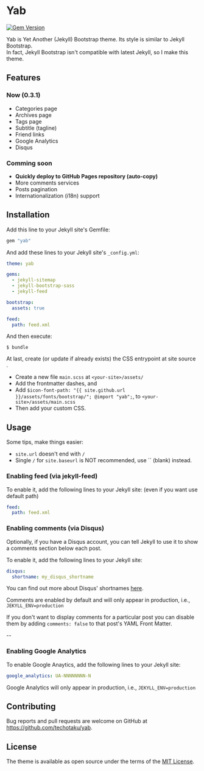 # Yab

[![Gem Version](https://badge.fury.io/rb/yab.svg)](https://rubygems.org/gems/yab)

Yab is Yet Another (Jekyll) Bootstrap theme. Its style is similar to Jekyll Bootstrap.  
In fact, Jekyll Bootstrap isn't compatible with latest Jekyll, so I make this theme. 

## Features  

### Now (0.3.1)  

* Categories page  
* Archives page  
* Tags page  
* Subtitle (tagline)  
* Friend links  
* Google Analytics  
* Disqus  

### Comming soon  

* **Quickly deploy to GitHub Pages repository (auto-copy)**  
* More comments services
* Posts pagination  
* Internationalization (i18n) support

## Installation

Add this line to your Jekyll site's Gemfile:

```ruby
gem "yab"
```

And add these lines to your Jekyll site's `_config.yml`:

```yaml
theme: yab

gems:
  - jekyll-sitemap
  - jekyll-bootstrap-sass
  - jekyll-feed

bootstrap:
  assets: true

feed:
  path: feed.xml
```

And then execute:

    $ bundle

At last, create (or update if already exists) the CSS entrypoint at site source .
  - Create a new file `main.scss` at `<your-site>/assets/`
  - Add the frontmatter dashes, and
  - Add `$icon-font-path: "{{ site.github.url }}/assets/fonts/bootstrap/"; @import "yab";`, to `<your-site>/assets/main.scss`
  - Then add your custom CSS.

## Usage

Some tips, make things easier:  
* `site.url` doesn't end with `/`  
* Single `/` for `site.baseurl` is NOT recommended, use `` (blank) instead.  

### Enabling feed (via jekyll-feed)  

To enable it, add the following lines to your Jekyll site: (even if you want use default path)  

```yaml
feed:
  path: feed.xml
```

### Enabling comments (via Disqus)

Optionally, if you have a Disqus account, you can tell Jekyll to use it to show a comments section below each post.

To enable it, add the following lines to your Jekyll site:

```yaml
disqus:
  shortname: my_disqus_shortname
```

You can find out more about Disqus' shortnames [here](https://help.disqus.com/customer/portal/articles/466208).

Comments are enabled by default and will only appear in production, i.e., `JEKYLL_ENV=production`

If you don't want to display comments for a particular post you can disable them by adding `comments: false` to that post's YAML Front Matter.

--

### Enabling Google Analytics

To enable Google Anaytics, add the following lines to your Jekyll site:

```yaml
google_analytics: UA-NNNNNNNN-N
```

Google Analytics will only appear in production, i.e., `JEKYLL_ENV=production`  

## Contributing

Bug reports and pull requests are welcome on GitHub at https://github.com/techotaku/yab.

## License

The theme is available as open source under the terms of the [MIT License](http://opensource.org/licenses/MIT).

